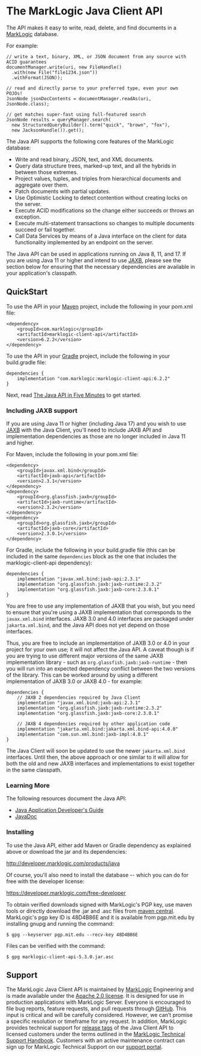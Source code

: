 # The MarkLogic Java Client API

The API makes it easy to write, read, delete, and find documents
in a [MarkLogic](http://developer.marklogic.com/) database.

For example:

    // write a text, binary, XML, or JSON document from any source with ACID guarantees
    documentManager.write(uri, new FileHandle()
      .with(new File("file1234.json"))
      .withFormat(JSON));

    // read and directly parse to your preferred type, even your own POJOs!
    JsonNode jsonDocContents = documentManager.readAs(uri, JsonNode.class);

    // get matches super-fast using full-featured search
    JsonNode results = queryManager.search(
      new StructuredQueryBuilder().term("quick", "brown", "fox"),
      new JacksonHandle()).get();

The Java API supports the following core features of the MarkLogic database:

*  Write and read binary, JSON, text, and XML documents.
*  Query data structure trees, marked-up text, and all the hybrids in between those extremes.
*  Project values, tuples, and triples from hierarchical documents and aggregate over them.
*  Patch documents with partial updates.
*  Use Optimistic Locking to detect contention without creating locks on the server.
*  Execute ACID modifications so the change either succeeds or throws an exception.
*  Execute multi-statement transactions so changes to multiple documents succeed or fail together.
*  Call Data Services by means of a Java interface on the client for data functionality 
implemented by an endpoint on the server.

The Java API can be used in applications running on Java 8, 11, and 17. If you are using Java 11 or higher and intend
to use [JAXB](https://docs.oracle.com/javase/tutorial/jaxb/intro/), please see the section below for ensuring that the
necessary dependencies are available in your application's classpath.

## QuickStart

To use the API in your [Maven](https://maven.apache.org/) project, include the following in your pom.xml file:

    <dependency>
        <groupId>com.marklogic</groupId>
        <artifactId>marklogic-client-api</artifactId>
        <version>6.2.2</version>
    </dependency>

To use the API in your [Gradle](https://gradle.org/) project, include the following in your build.gradle file:

    dependencies {
        implementation "com.marklogic:marklogic-client-api:6.2.2"
    }

Next, read [The Java API in Five Minutes](http://developer.marklogic.com/try/java/index) to get started.

### Including JAXB support 

If you are using Java 11 or higher (including Java 17) and you wish to use [JAXB](https://docs.oracle.com/javase/tutorial/jaxb/intro/)
with the Java Client, you'll need to include JAXB API and implementation dependencies as those are no 
longer included in Java 11 and higher.

For Maven, include the following in your pom.xml file:

    <dependency>
        <groupId>javax.xml.bind</groupId>
        <artifactId>jaxb-api</artifactId>
        <version>2.3.1</version>
    </dependency>
    <dependency>
        <groupId>org.glassfish.jaxb</groupId>
        <artifactId>jaxb-runtime</artifactId>
        <version>2.3.2</version>
    </dependency>
    <dependency>
        <groupId>org.glassfish.jaxb</groupId>
        <artifactId>jaxb-core</artifactId>
        <version>2.3.0.1</version>
    </dependency>

For Gradle, include the following in your build.gradle file (this can be included in the same `dependencies` block 
as the one that includes the marklogic-client-api dependency):

    dependencies {
        implementation "javax.xml.bind:jaxb-api:2.3.1"
        implementation "org.glassfish.jaxb:jaxb-runtime:2.3.2"
        implementation "org.glassfish.jaxb:jaxb-core:2.3.0.1"
    }

You are free to use any implementation of JAXB that you wish, but you need to ensure that you're using a JAXB 
implementation that corresponds to the `javax.xml.bind` interfaces. JAXB 3.0 and 4.0 interfaces are packaged under 
`jakarta.xml.bind`, and the Java API does not yet depend on those interfaces. 

Thus, you are free to include an implementation of JAXB 3.0 or 4.0 in your project for your own use; it will not 
affect the Java API. A caveat though is if you are trying to use different major versions of the same JAXB 
implementation library - such as `org.glassfish.jaxb:jaxb-runtime` - then you will run into an expected dependency 
conflict between the two versions of the library. This can be worked around by using a different implementation of 
JAXB 3.0 or JAXB 4.0 - for example:

    dependencies {
        // JAXB 2 dependencies required by Java Client
        implementation "javax.xml.bind:jaxb-api:2.3.1"
        implementation "org.glassfish.jaxb:jaxb-runtime:2.3.2"
        implementation "org.glassfish.jaxb:jaxb-core:2.3.0.1"
        
        // JAXB 4 dependencies required by other application code
        implementation "jakarta.xml.bind:jakarta.xml.bind-api:4.0.0"
        implementation "com.sun.xml.bind:jaxb-impl:4.0.1"
    }

The Java Client will soon be updated to use the newer `jakarta.xml.bind` interfaces. Until then, the above approach
or one similar to it will allow for both the old and new JAXB interfaces and implementations to exist together in the
same classpath.

### Learning More

The following resources document the Java API:

* [Java Application Developer's Guide](http://docs.marklogic.com/guide/java)
* [JavaDoc](http://docs.marklogic.com/javadoc/client/index.html)

### Installing

To use the Java API, either add Maven or Gradle dependency as explained above or download the jar and its dependencies:

http://developer.marklogic.com/products/java

Of course, you'll also need to install the database -- which you can do for free with
the developer license:

https://developer.marklogic.com/free-developer

To obtain verified downloads signed with MarkLogic's PGP key, use maven tools or directly download
the .jar and .asc files from
[maven central](https://repo1.maven.org/maven2/com/marklogic/marklogic-client-api/).  MarkLogic's
pgp key ID is 48D4B86E and it is available from pgp.mit.edu by installing gnupg and running the command:

    $ gpg --keyserver pgp.mit.edu --recv-key 48D4B86E

Files can be verified with the command:

    $ gpg marklogic-client-api-5.3.0.jar.asc


## Support
The MarkLogic Java Client API is maintained by [MarkLogic](https://www.marklogic.com/) Engineering and is made available under the [Apache 2.0 license](https://github.com/marklogic/java-client-api/blob/master/LICENSE). It is designed for use in production applications with MarkLogic Server. Everyone is encouraged to file bug reports, feature requests, and pull requests through [GitHub](https://github.com/marklogic/java-client-api/issues). This input is critical and will be carefully considered. However, we can’t promise a specific resolution or timeframe for any request. In addition, MarkLogic provides technical support for [release tags](https://github.com/marklogic/java-client-api/releases) of the Java Client API to licensed customers under the terms outlined in the [MarkLogic Technical Support Handbook](http://www.marklogic.com/files/Mark_Logic_Support_Handbook.pdf). Customers with an active maintenance contract can sign up for MarkLogic Technical Support on our [support portal](https://help.marklogic.com/).
